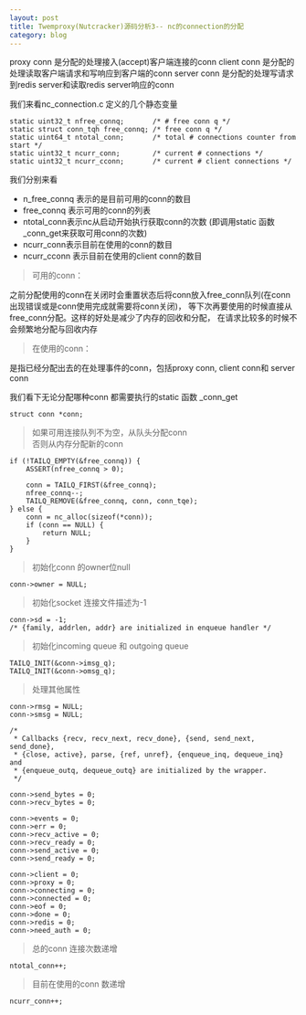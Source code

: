 ```yaml
---
layout: post
title: Twemproxy(Nutcracker)源码分析3-- nc的connection的分配
category: blog
---
```

   proxy conn 是分配的处理接入(accept)客户端连接的conn
   client conn 是分配的处理读取客户端请求和写响应到客户端的conn
   server conn 是分配的处理写请求到redis server和读取redis server响应的conn
   
   
我们来看nc_connection.c 定义的几个静态变量

	static uint32_t nfree_connq;       /* # free conn q */
	static struct conn_tqh free_connq; /* free conn q */
	static uint64_t ntotal_conn;       /* total # connections counter from start */
	static uint32_t ncurr_conn;        /* current # connections */
	static uint32_t ncurr_cconn;       /* current # client connections */


我们分别来看

   * n_free_connq 表示的是目前可用的conn的数目
   * free_connq 表示可用的conn的列表
   * ntotal_conn表示nc从启动开始执行获取conn的次数 (即调用static 函数_conn_get来获取可用conn的次数)
   * ncurr_conn表示目前在使用的conn的数目
   * ncurr_cconn  表示目前在使用的client conn的数目
   
>可用的conn：
   
   之前分配使用的conn在关闭时会重置状态后将conn放入free_conn队列(在conn出现错误或是conn使用完成就需要将conn关闭)，
   等下次再要使用的时候直接从free_conn分配。这样的好处是减少了内存的回收和分配，
   在请求比较多的时候不会频繁地分配与回收内存
   
        
>在使用的conn：
 
   是指已经分配出去的在处理事件的conn，包括proxy conn, client conn和 server conn
 
 
我们看下无论分配哪种conn 都需要执行的static 函数 _conn_get
    
    struct conn *conn;

>如果可用连接队列不为空，从队头分配conn                                             
    否则从内存分配新的conn
    
    if (!TAILQ_EMPTY(&free_connq)) {
        ASSERT(nfree_connq > 0);

        conn = TAILQ_FIRST(&free_connq);
        nfree_connq--;
        TAILQ_REMOVE(&free_connq, conn, conn_tqe);
    } else {
        conn = nc_alloc(sizeof(*conn));
        if (conn == NULL) {
            return NULL;
        }
    }
>初始化conn 的owner位null
    
    conn->owner = NULL;

>初始化socket 连接文件描述为-1
    
    conn->sd = -1;
    /* {family, addrlen, addr} are initialized in enqueue handler */

>初始化incoming queue 和 outgoing queue
    
    TAILQ_INIT(&conn->imsg_q);
    TAILQ_INIT(&conn->omsg_q);
    
>处理其他属性    
    
    conn->rmsg = NULL;
    conn->smsg = NULL;

    /*
     * Callbacks {recv, recv_next, recv_done}, {send, send_next, send_done},
     * {close, active}, parse, {ref, unref}, {enqueue_inq, dequeue_inq} and
     * {enqueue_outq, dequeue_outq} are initialized by the wrapper.
     */

    conn->send_bytes = 0;
    conn->recv_bytes = 0;

    conn->events = 0;
    conn->err = 0;
    conn->recv_active = 0;
    conn->recv_ready = 0;
    conn->send_active = 0;
    conn->send_ready = 0;

    conn->client = 0;
    conn->proxy = 0;
    conn->connecting = 0;
    conn->connected = 0;
    conn->eof = 0;
    conn->done = 0;
    conn->redis = 0;
    conn->need_auth = 0;

>总的conn 连接次数递增 
    
    ntotal_conn++;
>目前在使用的conn 数递增
 
    ncurr_conn++;


   